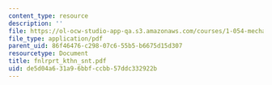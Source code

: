 ```yaml
---
content_type: resource
description: ''
file: https://ol-ocw-studio-app-qa.s3.amazonaws.com/courses/1-054-mechanics-and-design-of-concrete-structures-spring-2004/de5d04a631a96bbfccbb57ddc332922b_fnlrprt_kthn_snt.pdf
file_type: application/pdf
parent_uid: 86f46476-c298-07c6-55b5-b6675d15d307
resourcetype: Document
title: fnlrprt_kthn_snt.pdf
uid: de5d04a6-31a9-6bbf-ccbb-57ddc332922b
---
```

